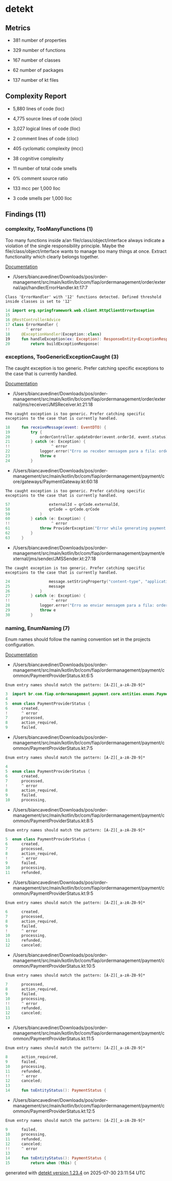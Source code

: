 # detekt

## Metrics

* 381 number of properties

* 329 number of functions

* 167 number of classes

* 62 number of packages

* 137 number of kt files

## Complexity Report

* 5,880 lines of code (loc)

* 4,775 source lines of code (sloc)

* 3,027 logical lines of code (lloc)

* 2 comment lines of code (cloc)

* 405 cyclomatic complexity (mcc)

* 38 cognitive complexity

* 11 number of total code smells

* 0% comment source ratio

* 133 mcc per 1,000 lloc

* 3 code smells per 1,000 lloc

## Findings (11)

### complexity, TooManyFunctions (1)

Too many functions inside a/an file/class/object/interface always indicate a violation of the single responsibility principle. Maybe the file/class/object/interface wants to manage too many things at once. Extract functionality which clearly belongs together.

[Documentation](https://detekt.dev/docs/rules/complexity#toomanyfunctions)

* /Users/biancavediner/Downloads/pos/order-management/src/main/kotlin/br/com/fiap/ordermanagement/order/external/api/handler/ErrorHandler.kt:17:7
```
Class 'ErrorHandler' with '12' functions detected. Defined threshold inside classes is set to '12'
```
```kotlin
14 import org.springframework.web.client.HttpClientErrorException
15 
16 @RestControllerAdvice
17 class ErrorHandler {
!!       ^ error
18     @ExceptionHandler(Exception::class)
19     fun handleException(ex: Exception): ResponseEntity<ExceptionResponse> {
20         return buildExceptionResponse(

```

### exceptions, TooGenericExceptionCaught (3)

The caught exception is too generic. Prefer catching specific exceptions to the case that is currently handled.

[Documentation](https://detekt.dev/docs/rules/exceptions#toogenericexceptioncaught)

* /Users/biancavediner/Downloads/pos/order-management/src/main/kotlin/br/com/fiap/ordermanagement/order/external/jms/receiver/JMSReceiver.kt:21:18
```
The caught exception is too generic. Prefer catching specific exceptions to the case that is currently handled.
```
```kotlin
18     fun receiveMessage(event: EventDTO) {
19         try {
20             orderController.updateOrder(event.orderId, event.status)
21         } catch (e: Exception) {
!!                  ^ error
22             logger.error("Erro ao receber mensagem para a fila: orderId={}", event.orderId, e)
23             throw e
24         }

```

* /Users/biancavediner/Downloads/pos/order-management/src/main/kotlin/br/com/fiap/ordermanagement/payment/core/gateways/PaymentGateway.kt:60:18
```
The caught exception is too generic. Prefer catching specific exceptions to the case that is currently handled.
```
```kotlin
57                 externalId = qrCode.externalId,
58                 qrCode = qrCode.qrCode
59             )
60         } catch (e: Exception) {
!!                  ^ error
61             throw ProviderException("Error while generating payment with provider")
62         }
63     }

```

* /Users/biancavediner/Downloads/pos/order-management/src/main/kotlin/br/com/fiap/ordermanagement/payment/external/jms/sender/JMSSender.kt:27:18
```
The caught exception is too generic. Prefer catching specific exceptions to the case that is currently handled.
```
```kotlin
24                 message.setStringProperty("content-type", "application/json")
25                 message
26             }
27         } catch (e: Exception) {
!!                  ^ error
28             logger.error("Erro ao enviar mensagem para a fila: orderId={}", orderId, e)
29             throw e
30         }

```

### naming, EnumNaming (7)

Enum names should follow the naming convention set in the projects configuration.

[Documentation](https://detekt.dev/docs/rules/naming#enumnaming)

* /Users/biancavediner/Downloads/pos/order-management/src/main/kotlin/br/com/fiap/ordermanagement/payment/common/PaymentProviderStatus.kt:6:5
```
Enum entry names should match the pattern: [A-Z][_a-zA-Z0-9]*
```
```kotlin
3  import br.com.fiap.ordermanagement.payment.core.entities.enums.PaymentStatus
4  
5  enum class PaymentProviderStatus {
6      created,
!      ^ error
7      processed,
8      action_required,
9      failed,

```

* /Users/biancavediner/Downloads/pos/order-management/src/main/kotlin/br/com/fiap/ordermanagement/payment/common/PaymentProviderStatus.kt:7:5
```
Enum entry names should match the pattern: [A-Z][_a-zA-Z0-9]*
```
```kotlin
4  
5  enum class PaymentProviderStatus {
6      created,
7      processed,
!      ^ error
8      action_required,
9      failed,
10     processing,

```

* /Users/biancavediner/Downloads/pos/order-management/src/main/kotlin/br/com/fiap/ordermanagement/payment/common/PaymentProviderStatus.kt:8:5
```
Enum entry names should match the pattern: [A-Z][_a-zA-Z0-9]*
```
```kotlin
5  enum class PaymentProviderStatus {
6      created,
7      processed,
8      action_required,
!      ^ error
9      failed,
10     processing,
11     refunded,

```

* /Users/biancavediner/Downloads/pos/order-management/src/main/kotlin/br/com/fiap/ordermanagement/payment/common/PaymentProviderStatus.kt:9:5
```
Enum entry names should match the pattern: [A-Z][_a-zA-Z0-9]*
```
```kotlin
6      created,
7      processed,
8      action_required,
9      failed,
!      ^ error
10     processing,
11     refunded,
12     canceled;

```

* /Users/biancavediner/Downloads/pos/order-management/src/main/kotlin/br/com/fiap/ordermanagement/payment/common/PaymentProviderStatus.kt:10:5
```
Enum entry names should match the pattern: [A-Z][_a-zA-Z0-9]*
```
```kotlin
7      processed,
8      action_required,
9      failed,
10     processing,
!!     ^ error
11     refunded,
12     canceled;
13 

```

* /Users/biancavediner/Downloads/pos/order-management/src/main/kotlin/br/com/fiap/ordermanagement/payment/common/PaymentProviderStatus.kt:11:5
```
Enum entry names should match the pattern: [A-Z][_a-zA-Z0-9]*
```
```kotlin
8      action_required,
9      failed,
10     processing,
11     refunded,
!!     ^ error
12     canceled;
13 
14     fun toEntityStatus(): PaymentStatus {

```

* /Users/biancavediner/Downloads/pos/order-management/src/main/kotlin/br/com/fiap/ordermanagement/payment/common/PaymentProviderStatus.kt:12:5
```
Enum entry names should match the pattern: [A-Z][_a-zA-Z0-9]*
```
```kotlin
9      failed,
10     processing,
11     refunded,
12     canceled;
!!     ^ error
13 
14     fun toEntityStatus(): PaymentStatus {
15         return when (this) {

```

generated with [detekt version 1.23.4](https://detekt.dev/) on 2025-07-30 23:11:54 UTC
